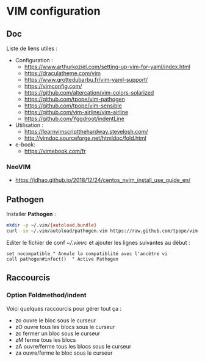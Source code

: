 # VIM configuration

## Doc

Liste de liens utiles :
- Configuration :
  - https://www.arthurkoziel.com/setting-up-vim-for-yaml/index.html
  - https://draculatheme.com/vim
  - https://www.grottedubarbu.fr/vim-yaml-support/
  - https://vimconfig.com/
  - https://github.com/altercation/vim-colors-solarized
  - https://github.com/tpope/vim-pathogen
  - https://github.com/tpope/vim-sensible
  - https://github.com/vim-airline/vim-airline
  - https://github.com/Yggdroot/indentLine
- Utilisation :
  - https://learnvimscriptthehardway.stevelosh.com/
  - http://vimdoc.sourceforge.net/htmldoc/fold.html
- e-book:
  - https://vimebook.com/fr

### NeoVIM

 - https://jdhao.github.io/2018/12/24/centos_nvim_install_use_guide_en/

## Pathogen

Installer __Pathogen__ :
```bash
mkdir -p ~/.vim/{autoload,bundle}
curl -so ~/.vim/autoload/pathogen.vim https://raw.github.com/tpope/vim-pathogen/master/autoload/pathogen.vim
```

Editer le fichier de conf _~/.vimrc_ et ajouter les lignes suivantes au début :
```
set nocompatible " Annule la compatiblité avec l'ancêtre vi
call pathogen#infect()  " Active Pathogen
```

## Raccourcis

### Option Foldmethod/indent

Voici quelques raccourcis pour gérer tout ça :
 - zo ouvre le bloc sous le curseur
 - zO ouvre tous les blocs sous le curseur
 - zc fermer un bloc sous le curseur
 - zM ferme tous les blocs
 - zA ouvre/ferme tous les blocs sous le curseur
 - za ouvre/ferme le bloc sous le curseur

